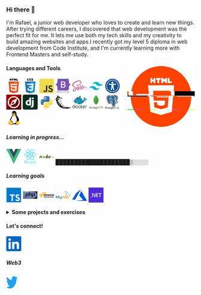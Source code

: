 ### Hi there 👋

I'm Rafael, a junior web developer who loves to create and learn new things. After trying different careers, 
I discovered that web development was the perfect fit for me. It lets me use both my tech skills and my 
creativity to build amazing websites and apps.I recently got my level 5 diploma in web development from 
Code Institute, and I'm currently learning more with Frontend Masters and self-study.


  <img align="right" alt="GIF" src="img/final.gif" width="180" height="180" />

#### Languages and Tools

<code><img height="40" width="40" src="img/html5.svg" alt="html svg"></code>
<code><img height="40" width="40" src="img/css3.svg" alt="css svg"></code>
<code><img height="40" width="40" src="img/js.svg" alt="js svg"></code>
<code><img height="40" width="40" src="img/bootstrap.svg" alt="bootstrap svg"></code>
<code><img height="40" width="40" src="img/sass.svg" alt="sass svg"></code>
<code><img height="40" width="40" src="img/tailwind.svg" alt=" tailwind svg"></code>
<code><img height="40" width="40" src="img/Accessibility.svg" alt="accessibility svg"></code>
<code><img height="40" width="40" src="img/schema.png" alt="schema png"></code>
<code><img height="40" width="40" src="img/django.svg" alt="django svg"></code>
<code><img height="40" width="40" src="img/python.svg" alt="python svg"></code>
<code><img height="40" width="40" src="img/flask.svg" alt="flask svg"></code>
<code><img height="40" width="40" src="img/docker.svg" alt="docker svg"></code>
<code><img height="40" width="40" src="img/mongodb.svg" alt="mongodb svg"></code>
<code><img height="40" width="40" src="img/postgresql.svg" alt="postegesql svg"></code>
<code><img height="40" width="40" src="img/linux.svg" alt="linux svg"></code>

##### Learning in progress...
<code><img height="40" width="40" src="img/vue.svg" alt="vue svg"></code>
<code><img height="40" width="40" src="img/react.svg" alt="react svg"></code>
<code><img height="40" width="40" src="img/nodejs.svg" alt="node svg"></code>
 ████████████████████▒░░░░ 

##### Learning goals
<code><img height="40" width="40" src="img/typescript.svg" alt="typescript svg"></code>
<code><img height="40" width="40" src="img/php.svg" alt="php svg"></code>
<code><img height="40" width="40" src="img/aws.svg" alt="aws svg"></code>
<code><img height="40" width="40" src="img/mysql.svg" alt="mysql svg"></code>
<code><img height="40" width="40" src="img/azure.svg" alt="azure svg"></code>
<code><img height="40" width="40" src="img/net.svg" alt=".net svg"></code>



<details>
  <summary ><b>Some projects and exercises</b></summary>
  <br/>
<a href="https://github.com/rafaelmarianocorrea/Tailwindcss-project">
    <img height="390" width="390" src="img/tailwindproject.png" alt="tailwind project">
</a>

<a href="https://github.com/rafaelmarianocorrea/django-sass-bullion-api">
    <img height="390" width="390" src="img/bullionapi.png" alt="django bullion api project">
</a>

<a href="https://github.com/rafaelmarianocorrea/django-ecommerce">
    <img height="390" width="390" src="img/understore.png" alt="django ecommerce project">
</a>

<a href="https://github.com/rafaelmarianocorrea/js-memory-game">
    <img height="390" width="390" src="img/memory.png" alt="js memmory game project">
</a>

<a href="https://github.com/rafaelmarianocorrea/py-mongodb-forum">
    <img height="390" width="390" src="img/gamebargains.png" alt="python flask project">
</a>

<a href="https://github.com/rafaelmarianocorrea/flexbox-frontendmasters">
    <img height="390" width="390" src="img/femflex.png" alt="flex exercise">
</a>

</details>

#### Let's connect!

<a href="https://www.linkedin.com/in/rafaelmarianocorrea/">
    <img height="40" src="img/linkedin.svg" alt="my linkedin">
</a>    

##### Web3
 
<a href="https://twitter.com/jpgmariano">
    <img height="40" width="30" src="img/twitter.svg" alt="my twitter">
</a>

